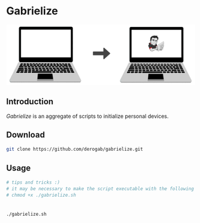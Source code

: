 # Gabrielize

![Gabrielize](./.github/assets/header.png)

## Introduction
_Gabrielize_ is an aggregate of scripts to initialize personal devices.

## Download
```bash
git clone https://github.com/derogab/gabrielize.git
```

## Usage
```bash
# tips and tricks :)
# it may be necessary to make the script executable with the following command
# chmod +x ./gabrielize.sh
 

./gabrielize.sh
```